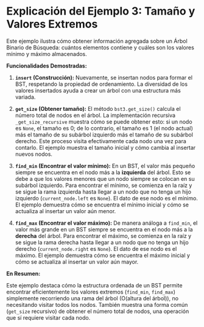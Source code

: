 # Explicación del Ejemplo 3: Tamaño y Valores Extremos

Este ejemplo ilustra cómo obtener información agregada sobre un Árbol Binario de Búsqueda: cuántos elementos contiene y cuáles son los valores mínimo y máximo almacenados.

**Funcionalidades Demostradas:**

1.  **`insert` (Construcción):** Nuevamente, se insertan nodos para formar el BST, respetando la propiedad de ordenamiento. La diversidad de los valores insertados ayuda a crear un árbol con una estructura más variada.

2.  **`get_size` (Obtener tamaño):** El método `bst3.get_size()` calcula el número total de nodos en el árbol. La implementación recursiva `_get_size_recursive` muestra cómo se puede obtener esto: si un nodo es `None`, el tamaño es 0; de lo contrario, el tamaño es 1 (el nodo actual) más el tamaño de su subárbol izquierdo más el tamaño de su subárbol derecho. Este proceso visita efectivamente cada nodo una vez para contarlo. El ejemplo muestra el tamaño inicial y cómo cambia al insertar nuevos nodos.

3.  **`find_min` (Encontrar el valor mínimo):** En un BST, el valor más pequeño siempre se encuentra en el nodo más a la **izquierda** del árbol. Esto se debe a que los valores menores que un nodo siempre se colocan en su subárbol izquierdo. Para encontrar el mínimo, se comienza en la raíz y se sigue la rama izquierda hasta llegar a un nodo que no tenga un hijo izquierdo (`current_node.left` es `None`). El dato de ese nodo es el mínimo. El ejemplo demuestra cómo se encuentra el mínimo inicial y cómo se actualiza al insertar un valor aún menor.

4.  **`find_max` (Encontrar el valor máximo):** De manera análoga a `find_min`, el valor más grande en un BST siempre se encuentra en el nodo más a la **derecha** del árbol. Para encontrar el máximo, se comienza en la raíz y se sigue la rama derecha hasta llegar a un nodo que no tenga un hijo derecho (`current_node.right` es `None`). El dato de ese nodo es el máximo. El ejemplo demuestra cómo se encuentra el máximo inicial y cómo se actualiza al insertar un valor aún mayor.

**En Resumen:**

Este ejemplo destaca cómo la estructura ordenada de un BST permite encontrar eficientemente los valores extremos (`find_min`, `find_max`) simplemente recorriendo una rama del árbol (O(altura del árbol)), no necesitando visitar todos los nodos. También muestra una forma común (`get_size` recursivo) de obtener el número total de nodos, una operación que sí requiere visitar cada nodo.
